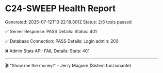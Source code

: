 # C24-SWEEP Health Report
Generated: 2025-07-12T13:22:18.301Z
Status: 2/3 tests passed

✅ Server Response: PASS
   Details: Status: 401

✅ Database Connection: PASS
   Details: Login admin: 200

❌ Admin Stats API: FAIL
   Details: Stats: 401

---
🎬 "Show me the money!" - Jerry Maguire (Sistem funzionante)
